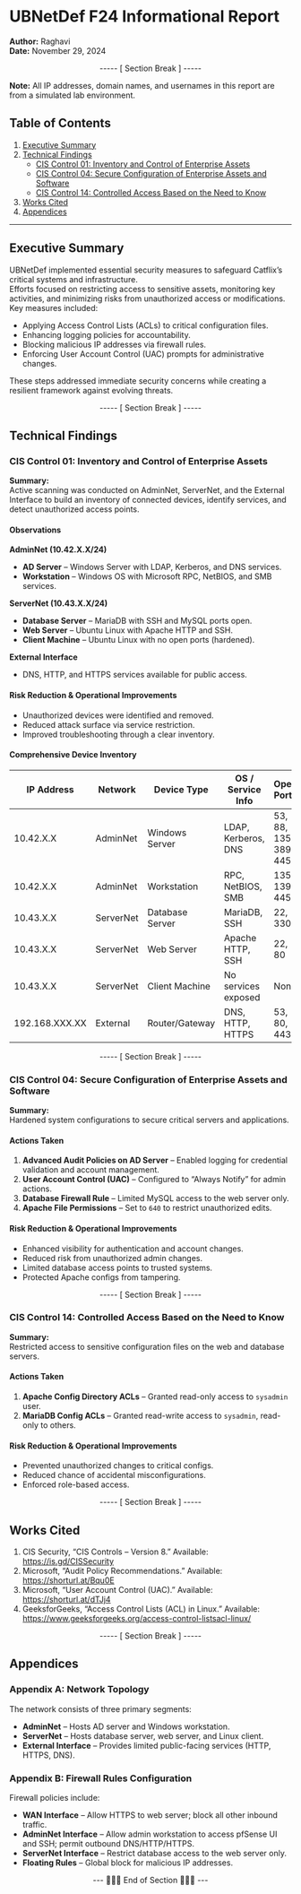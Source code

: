 # UBNetDef F24 Informational Report

**Author:** Raghavi  
**Date:** November 29, 2024  

<div align="center">

----- [ Section Break ] -----

</div>

**Note:** All IP addresses, domain names, and usernames in this report are from a simulated lab environment.  

## Table of Contents
1. [Executive Summary](#executive-summary)
2. [Technical Findings](#technical-findings)
   - [CIS Control 01: Inventory and Control of Enterprise Assets](#cis-control-01-inventory-and-control-of-enterprise-assets)
   - [CIS Control 04: Secure Configuration of Enterprise Assets and Software](#cis-control-04-secure-configuration-of-enterprise-assets-and-software)
   - [CIS Control 14: Controlled Access Based on the Need to Know](#cis-control-14-controlled-access-based-on-the-need-to-know)
3. [Works Cited](#works-cited)
4. [Appendices](#appendices)

---

## Executive Summary
UBNetDef implemented essential security measures to safeguard Catflix’s critical systems and infrastructure.  
Efforts focused on restricting access to sensitive assets, monitoring key activities, and minimizing risks from unauthorized access or modifications.  
Key measures included:
- Applying Access Control Lists (ACLs) to critical configuration files.
- Enhancing logging policies for accountability.
- Blocking malicious IP addresses via firewall rules.
- Enforcing User Account Control (UAC) prompts for administrative changes.

These steps addressed immediate security concerns while creating a resilient framework against evolving threats.

<div align="center">

----- [ Section Break ] -----

</div>

## Technical Findings

### CIS Control 01: Inventory and Control of Enterprise Assets

**Summary:**  
Active scanning was conducted on AdminNet, ServerNet, and the External Interface to build an inventory of connected devices, identify services, and detect unauthorized access points.

#### Observations
**AdminNet (10.42.X.X/24)**  
- **AD Server** – Windows Server with LDAP, Kerberos, and DNS services.  
- **Workstation** – Windows OS with Microsoft RPC, NetBIOS, and SMB services.

**ServerNet (10.43.X.X/24)**  
- **Database Server** – MariaDB with SSH and MySQL ports open.  
- **Web Server** – Ubuntu Linux with Apache HTTP and SSH.  
- **Client Machine** – Ubuntu Linux with no open ports (hardened).

**External Interface**  
- DNS, HTTP, and HTTPS services available for public access.

#### Risk Reduction & Operational Improvements
- Unauthorized devices were identified and removed.
- Reduced attack surface via service restriction.
- Improved troubleshooting through a clear inventory.

#### Comprehensive Device Inventory
| IP Address     | Network     | Device Type      | OS / Service Info               | Open Ports      |
|----------------|-------------|------------------|--------------------------------- |-----------------|
| 10.42.X.X      | AdminNet    | Windows Server   | LDAP, Kerberos, DNS              | 53, 88, 135, 389, 445 |
| 10.42.X.X      | AdminNet    | Workstation      | RPC, NetBIOS, SMB                | 135, 139, 445   |
| 10.43.X.X      | ServerNet   | Database Server  | MariaDB, SSH                     | 22, 3306        |
| 10.43.X.X      | ServerNet   | Web Server       | Apache HTTP, SSH                 | 22, 80          |
| 10.43.X.X      | ServerNet   | Client Machine   | No services exposed              | None            |
| 192.168.XXX.XX | External    | Router/Gateway   | DNS, HTTP, HTTPS                 | 53, 80, 443     |

<div align="center">

----- [ Section Break ] -----

</div>

### CIS Control 04: Secure Configuration of Enterprise Assets and Software

**Summary:**  
Hardened system configurations to secure critical servers and applications.

#### Actions Taken
1. **Advanced Audit Policies on AD Server** – Enabled logging for credential validation and account management.  
2. **User Account Control (UAC)** – Configured to “Always Notify” for admin actions.  
3. **Database Firewall Rule** – Limited MySQL access to the web server only.  
4. **Apache File Permissions** – Set to `640` to restrict unauthorized edits.

#### Risk Reduction & Operational Improvements
- Enhanced visibility for authentication and account changes.  
- Reduced risk from unauthorized admin changes.  
- Limited database access points to trusted systems.  
- Protected Apache configs from tampering.

<div align="center">

----- [ Section Break ] -----

</div>

### CIS Control 14: Controlled Access Based on the Need to Know

**Summary:**  
Restricted access to sensitive configuration files on the web and database servers.

#### Actions Taken
1. **Apache Config Directory ACLs** – Granted read-only access to `sysadmin` user.  
2. **MariaDB Config ACLs** – Granted read-write access to `sysadmin`, read-only to others.

#### Risk Reduction & Operational Improvements
- Prevented unauthorized changes to critical configs.  
- Reduced chance of accidental misconfigurations.  
- Enforced role-based access.

<div align="center">

----- [ Section Break ] -----

</div>

## Works Cited
1. CIS Security, “CIS Controls – Version 8.” Available: https://is.gd/CISSecurity  
2. Microsoft, “Audit Policy Recommendations.” Available: https://shorturl.at/Bqu0E  
3. Microsoft, “User Account Control (UAC).” Available: https://shorturl.at/dTJj4  
4. GeeksforGeeks, “Access Control Lists (ACL) in Linux.” Available: https://www.geeksforgeeks.org/access-control-listsacl-linux/

<div align="center">

----- [ Section Break ] -----

</div>

## Appendices

### Appendix A: Network Topology
The network consists of three primary segments:  
- **AdminNet** – Hosts AD server and Windows workstation.  
- **ServerNet** – Hosts database server, web server, and Linux client.  
- **External Interface** – Provides limited public-facing services (HTTP, HTTPS, DNS).

### Appendix B: Firewall Rules Configuration
Firewall policies include:  
- **WAN Interface** – Allow HTTPS to web server; block all other inbound traffic.  
- **AdminNet Interface** – Allow admin workstation to access pfSense UI and SSH; permit outbound DNS/HTTP/HTTPS.  
- **ServerNet Interface** – Restrict database access to the web server only.  
- **Floating Rules** – Global block for malicious IP addresses.

<div align="center">

--- 🔹🔹🔹 End of Section 🔹🔹🔹 ---

</div>
